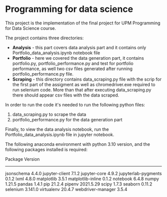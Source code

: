 # Programming for data science

This project is the implementation of the final project for UPM Programming for Data Science course.

The project contains three directories:
        
<ul>
    <li><b>Analysis</b> - this part covers data analysis part and it contains only Portfolio_data_analysis.ipynb notebook file</li>
    <li><b>Portfolio</b> - here we covered the data generation part, it contains portfolio.py, portfolio_performance.py and test for portfolio performance, as well two csv files generated after running portfolio_performance.py file.</li>
    <li><b>Scraping</b> - this directory contains data_scraping.py file with the scrip for the first part of the assigment as well as chromedriver.exe required to run selenium code. More than that after executing data_scraping.py there should appear csv files with the data scraped.</li>
</ul>

In order to run the code it's needed to run the following python files: 
1. data_scraping.py to scrape the data
2. portfolio_performance.py for the data generation part 

Finally, to view the data analysis notebook, run the Portfolio_data_analysis.ipynb file in jupyter notebook.

The following anaconda environment with python 3.10 version, and the following packages installed is required:

Package              Version
-------------------- ---------
jsonschema           4.4.0
jupyter-client       7.1.2
jupyter-core         4.9.2
jupyterlab-pygments  0.1.2
lxml                 4.8.0
matplotlib           3.5.1
matplotlib-inline    0.1.2
notebook             6.4.8
numpy                1.21.5
pandas               1.4.1
pip                  21.2.4
pipenv               2021.5.29
scipy                1.7.3
seaborn              0.11.2
selenium             3.141.0
virtualenv           20.4.7
webdriver-manager    3.5.4



